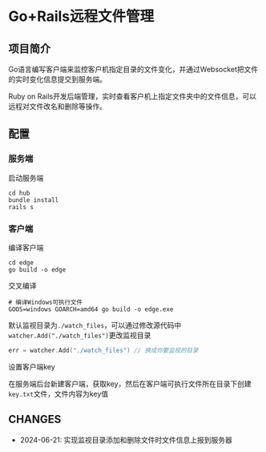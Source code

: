 # Go+Rails远程文件管理

## 项目简介

Go语言编写客户端来监控客户机指定目录的文件变化，并通过Websocket把文件的实时变化信息提交到服务端。

Ruby on Rails开发后端管理，实时查看客户机上指定文件夹中的文件信息，可以远程对文件改名和删除等操作。

## 配置

### 服务端

启动服务端

```shell
cd hub
bundle install
rails s
```

### 客户端

编译客户端

```shell
cd edge
go build -o edge
```

交叉编译

```shell
# 编译Windows可执行文件
GOOS=windows GOARCH=amd64 go build -o edge.exe
```

默认监视目录为`./watch_files`，可以通过修改源代码中`watcher.Add("./watch_files")`更改监视目录

```go
err = watcher.Add("./watch_files") // 换成你要监视的目录
```

设置客户端key

在服务端后台新建客户端，获取key，然后在客户端可执行文件所在目录下创建`key.txt`文件，文件内容为key值

## CHANGES

- 2024-06-21: 实现监视目录添加和删除文件时文件信息上报到服务器
